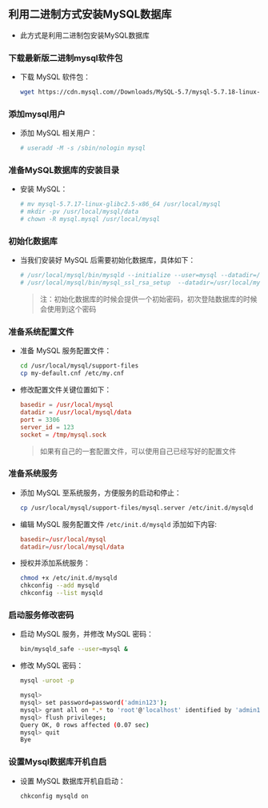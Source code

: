 ## 利用二进制方式安装MySQL数据库
- 此方式是利用二进制包安装MySQL数据库

### 下载最新版二进制mysql软件包
- 下载 MySQL 软件包：
  
  ``` bash 
  wget https://cdn.mysql.com//Downloads/MySQL-5.7/mysql-5.7.18-linux-glibc2.5-x86_64.tar.gz
  ```

### 添加mysql用户
- 添加 MySQL 相关用户：
  
  ``` bash
  # useradd -M -s /sbin/nologin mysql
  ```

### 准备MySQL数据库的安装目录
- 安装 MySQL：
  
  ``` bash
  # mv mysql-5.7.17-linux-glibc2.5-x86_64 /usr/local/mysql
  # mkdir -pv /usr/local/mysql/data
  # chown -R mysql.mysql /usr/local/mysql
  ```

### 初始化数据库
- 当我们安装好 MySQL 后需要初始化数据库，具体如下：
  
  ``` bash
  # /usr/local/mysql/bin/mysqld --initialize --user=mysql --datadir=/usr/local/mysql/data --  basedir=/usr/local/mysql
  # /usr/local/mysql/bin/mysql_ssl_rsa_setup  --datadir=/usr/local/mysql/data
  ```
  > 注：初始化数据库的时候会提供一个初始密码，初次登陆数据库的时候会使用到这个密码

### 准备系统配置文件
- 准备 MySQL 服务配置文件：
  ``` bash
  cd /usr/local/mysql/support-files
  cp my-default.cnf /etc/my.cnf
  ```

- 修改配置文件关键位置如下： 
  ``` cnf
  basedir = /usr/local/mysql
  datadir = /usr/local/mysql/data
  port = 3306
  server_id = 123
  socket = /tmp/mysql.sock
  ```

  > 如果有自己的一套配置文件，可以使用自己已经写好的配置文件

### 准备系统服务
- 添加 MySQL 至系统服务，方便服务的启动和停止：
  ``` bash
  cp /usr/local/mysql/support-files/mysql.server /etc/init.d/mysqld
  ```

- 编辑 MySQL 服务配置文件 `/etc/init.d/mysqld` 添加如下内容:
  ``` cnf
  basedir=/usr/local/mysql
  datadir=/usr/local/mysql/data
  ```
- 授权并添加系统服务：
  ``` bash
  chmod +x /etc/init.d/mysqld
  chkconfig --add mysqld
  chkconfig --list mysqld
  ```

### 启动服务修改密码
- 启动 MySQL 服务，并修改 MySQL 密码：
  
  ``` bash
  bin/mysqld_safe --user=mysql &
  ```
- 修改 MySQL 密码：
  
  ``` bash
  mysql -uroot -p
  
  mysql>
  mysql> set password=password('admin123');
  mysql> grant all on *.* to 'root'@'localhost' identified by 'admin123';
  mysql> flush privileges;
  Query OK, 0 rows affected (0.07 sec)
  mysql> quit
  Bye
  ```

### 设置Mysql数据库开机自启
- 设置 MySQL 数据库开机自启动：
  
  ``` bash
  chkconfig mysqld on
  ```
  


  
